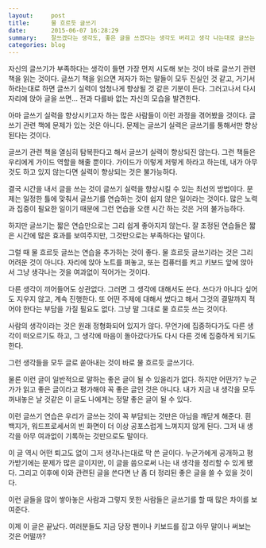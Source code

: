 ```yaml
---
layout:     post
title:      물 흐르듯 글쓰기
date:       2015-06-07 16:28:29
summary:    잘쓰겠다는 생각도, 좋은 글을 쓰겠다는 생각도 버리고 생각 나는대로 글쓰는 것을 연습하는 것도 좋은 글쓰기 연습 방법이다.
categories: blog
---
```


자신의 글쓰기가 부족하다는 생각이 들면 가장 먼저 시도해 보는 것이 바로 글쓰기 관련 책을 읽는 것이다. 글쓰기 책을 읽으면 저자가 하는 말들이 모두 진실인 것 같고, 거기서 하라는대로 하면 글쓰기 실력이 엄청나게 향상될 것 같은 기분이 든다. 그러고나서 다시 자리에 앉아 글을 쓰면... 전과 다를바 없는 자신의 모습을 발견한다.

아마 글쓰기 실력을 향상시키고자 하는 많은 사람들이 이런 과정을 겪어봤을 것이다. 글쓰기 관련 책에 문제가 있는 것은 아니다. 문제는 글쓰기 실력은 글쓰기를 통해서만 향상된다는 것이다. 

글쓰기 관련 책을 열심히 탐복한다고 해서 글쓰기 실력이 향상되진 않는다. 그런 책들은 우리에게 가이드 역할을 해줄 뿐이다. 가이드가 이렇게 저렇게 하라고 하는데, 내가 아무것도 하고 있지 않는다면 실력이 향상되는 것은 불가능하다.

결국 시간을 내서 글을 쓰는 것이 글쓰기 실력을 향상시킬 수 있는 최선의 방법이다. 문제는 일정한 틀에 맞춰서 글쓰기를 연습하는 것이 쉽지 않은 일이라는 것이다. 많은 노력과 집중이 필요한 일이기 때문에 그런 연습을 오랜 시간 하는 것은 거의 불가능하다.

하지만 글쓰기는 짧은 연습만으로는 그리 쉽게 좋아지지 않는다. 잘 조정된 연습들은 짧은 시간에 많은 효과를 보여주지만, 그것만으로는 부족하다는 말이다.

그럴 때 물 흐르듯 글쓰는 연습을 추가하는 것이 좋다. 물 흐르듯 글쓰기라는 것은 그리 어려운 것이 아니다. 자리에 앉아 노트를 펴놓고, 또는 컴퓨터를 켜고 키보드 앞에 앉아서 그냥 생각나는 것을 여과없이 적어가는 것이다.

다른 생각이 끼어들어도 상관없다. 그러면 그 생각에 대해서도 쓴다. 쓰다가 아니다 싶어도 지우지 않고, 계속 진행한다. 또 어떤 주제에 대해서 썼다고 해서 그것의 결말까지 적어야 한다는 부담을 가질 필요도 없다. 그냥 말 그대로 물 흐르듯 쓰는 것이다.

사람의 생각이라는 것은 원래 정형화되어 있지가 않다. 무언가에 집중하다가도 다른 생각이 떠오르기도 하고, 그 생각에 마음이 돌아갔다가도 다시 다른 것에 집중하게 되기도 한다. 

그런 생각들을 모두 글로 쏟아내는 것이 바로 물 흐르듯 글쓰기다. 

물론 이런 글이 일반적으로 말하는 좋은 글이 될 수 있을리가 없다. 하지만 어떤가? 누군가가 읽고 좋은 글이라고 평가해야 꼭 좋은 글인 것은 아니다. 내가 지금 내 생각을 모두 꺼내놓은 날 것같은 이 글도 나에게는 정말 좋은 글이 될 수 있다. 

이런 글쓰기 연습은 우리가 글쓰는 것이 꼭 부담되는 것만은 아님을 깨닫게 해준다. 흰 백지가, 워드프로세서의 빈 화면이 더 이상 공포스럽게 느껴지지 않게 된다. 그저 내 생각을 아무 여과없이 기록하는 것만으로도 말이다.

이 글 역시 어떤 퇴고도 없이 그저 생각나는대로 막 쓴 글이다. 누군가에게 공개하고 평가받기에는 문제가 많은 글이지만, 이 글을 씀으로써 나는 내 생각을 정리할 수 있게 됐다. 그리고 이후에 이와 관련된 글을 쓴다면 난 좀 더 정리된 좋은 글을 쓸 수 있을 것이다.

이런 글들을 많이 쌓아놓은 사람과 그렇지 못한 사람들은 글쓰기를 할 때 많은 차이를 보여준다. 

이제 이 글은 끝났다. 여러분들도 지금 당장 펜이나 키보드를 잡고 아무 말이나 써보는 것은 어떨까?